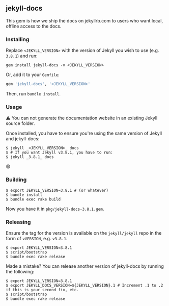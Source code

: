 ## jekyll-docs

This gem is how we ship the docs on jekyllrb.com to users who want local, offline access to the docs.

### Installing

Replace `<JEKYLL_VERSION>` with the version of Jekyll you wish to use (e.g. `3.8.1`) and run:

```
gem install jekyll-docs -v <JEKYLL_VERSION>
```

Or, add it to your `Gemfile`:

```ruby
gem 'jekyll-docs', '<JEKYLL_VERSION>'
```

Then, run `bundle install`.

### Usage

:warning: You can not generate the documentation website in an existing Jekyll source folder.

Once installed, you have to ensure you're using the same version of Jekyll and jekyll-docs:

```console
$ jekyll _<JEKYLL_VERSION>_ docs
$ # If you want Jekyll v3.8.1, you have to run:
$ jekyll _3.8.1_ docs
```
:smile:

### Building

```console
$ export JEKYLL_VERSION=3.8.1 # (or whatever)
$ bundle install
$ bundle exec rake build
```

Now you have it in `pkg/jekyll-docs-3.8.1.gem`.

### Releasing

Ensure the tag for the version is available on the `jekyll/jekyll` repo in the form of `vVERSION`, e.g. `v3.8.1`.

```console
$ export JEKYLL_VERSION=3.8.1
$ script/bootstrap
$ bundle exec rake release
```

Made a mistake? You can release another version of jekyll-docs by running
the following:

```console
$ export JEKYLL_VERSION=3.8.1
$ export JEKYLL_DOCS_VERSION=${JEKYLL_VERSION}.1 # Increment .1 to .2 if this is your second fix, etc.
$ script/bootstrap
$ bundle exec rake release
```
